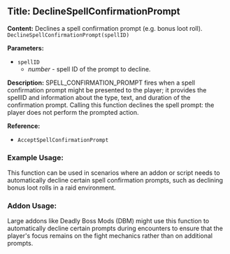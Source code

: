 ## Title: DeclineSpellConfirmationPrompt

**Content:**
Declines a spell confirmation prompt (e.g. bonus loot roll).
`DeclineSpellConfirmationPrompt(spellID)`

**Parameters:**
- `spellID`
  - *number* - spell ID of the prompt to decline.

**Description:**
SPELL_CONFIRMATION_PROMPT fires when a spell confirmation prompt might be presented to the player; it provides the spellID and information about the type, text, and duration of the confirmation prompt.
Calling this function declines the spell prompt: the player does not perform the prompted action.

**Reference:**
- `AcceptSpellConfirmationPrompt`

### Example Usage:
This function can be used in scenarios where an addon or script needs to automatically decline certain spell confirmation prompts, such as declining bonus loot rolls in a raid environment.

### Addon Usage:
Large addons like Deadly Boss Mods (DBM) might use this function to automatically decline certain prompts during encounters to ensure that the player's focus remains on the fight mechanics rather than on additional prompts.